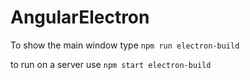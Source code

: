 # AngularElectron

To show the main window type `npm run electron-build`


to run on a server use `npm start electron-build`